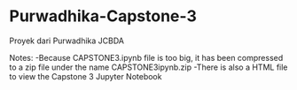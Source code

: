 # Purwadhika-Capstone-3
Proyek dari Purwadhika JCBDA

Notes:
-Because CAPSTONE3.ipynb file is too big, it has been compressed to a zip file under the name CAPSTONE3ipynb.zip
-There is also a HTML file to view the Capstone 3 Jupyter Notebook
